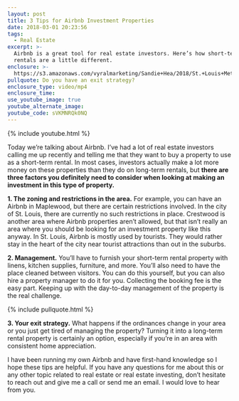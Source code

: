 ```yaml
---
layout: post
title: 3 Tips for Airbnb Investment Properties
date: 2018-03-01 20:23:56
tags:
  - Real Estate
excerpt: >-
  Airbnb is a great tool for real estate investors. Here’s how short-term
  rentals are a little different.
enclosure: >-
  https://s3.amazonaws.com/vyralmarketing/Sandie+Hea/2018/St.+Louis+Metro+Area+Real+Estate-+Airbnb.mp4
pullquote: Do you have an exit strategy?
enclosure_type: video/mp4
enclosure_time:
use_youtube_image: true
youtube_alternate_image:
youtube_code: sVKMNRQk0NQ
---
```


{% include youtube.html %}

Today we’re talking about Airbnb. I’ve had a lot of real estate investors calling me up recently and telling me that they want to buy a property to use as a short-term rental. In most cases, investors actually make a lot more money on these properties than they do on long-term rentals, but **there are three factors you definitely need to consider when looking at making an investment in this type of property.**

**1. The zoning and restrictions in the area.** For example, you can have an Airbnb in Maplewood, but there are certain restrictions involved. In the city of St. Louis, there are currently no such restrictions in place. Crestwood is another area where Airbnb properties aren’t allowed, but that isn’t really an area where you should be looking for an investment property like this anyway. In St. Louis, Airbnb is mostly used by tourists. They would rather stay in the heart of the city near tourist attractions than out in the suburbs.

**2. Management.** You’ll have to furnish your short-term rental property with linens, kitchen supplies, furniture, and more. You’ll also need to have the place cleaned between visitors. You can do this yourself, but you can also hire a property manager to do it for you. Collecting the booking fee is the easy part. Keeping up with the day-to-day management of the property is the real challenge.

{% include pullquote.html %}

**3. Your exit strategy.** What happens if the ordinances change in your area or you just get tired of managing the property? Turning it into a long-term rental property is certainly an option, especially if you’re in an area with consistent home appreciation.

I have been running my own Airbnb and have first-hand knowledge so I hope these tips are helpful. If you have any questions for me about this or any other topic related to real estate or real estate investing, don’t hesitate to reach out and give me a call or send me an email. I would love to hear from you.
